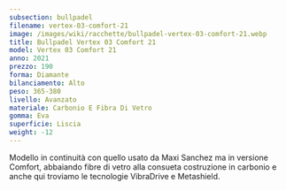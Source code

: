 ```yaml
---
subsection: bullpadel
filename: vertex-03-comfort-21
image: /images/wiki/racchette/bullpadel-vertex-03-comfort-21.webp
title: Bullpadel Vertex 03 Comfort 21
model: Vertex 03 Comfort 21
anno: 2021
prezzo: 190
forma: Diamante
bilanciamento: Alto
peso: 365-380
livello: Avanzato
materiale: Carbonio E Fibra Di Vetro
gomma: Eva
superficie: Liscia
weight: -12
---
```

Modello in continuità con quello usato da Maxi Sanchez ma in versione Comfort, abbaiando fibre di vetro alla consueta costruzione in carbonio e anche qui troviamo le tecnologie VibraDrive e Metashield.